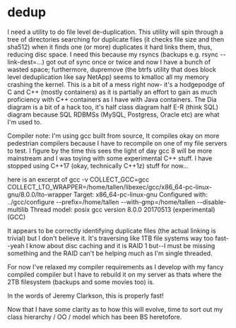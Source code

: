 # dedup
I need a utility to do file level de-duplication.
This utility will spin through a tree of directories searching for duplicate files (it checks file size and then sha512) when it finds one (or more) duplicates it hard links them, thus, reducing disc space. I need this because my rsyncs (backups e.g. rsync --link-dest=...) got out of sync once or twice and now I have a bunch of wasted space; furthermore, dupremove (the btrfs utility that does block level deduplication like say NetApp) seems to kmalloc all my memory crashing the kernel.
This is a bit of a mess right now- it's a hodgepodge of C and C++ (mostly containers) as it is partially an effort to gain as much proficiency with C++ containers as I have with Java containers. The Dia diagram is a bit of a hack too, it's half class diagram half E-R (think SQL) diagram because SQL RDBMSs (MySQL, Postgress, Oracle etc) are what I'm used to.


Compiler note: I'm using gcc built from source, It compiles okay on more pedestrian compilers because I have to recompile on one of my file servers to test. I figure by the time this sees the light of day gcc 8 will be more mainstream and I was toying with some experimental C++ stuff. I have stopped using C++17 (okay, technically C++1z) stuff for now...

here is an excerpt of gcc -v
COLLECT_GCC=gcc
COLLECT_LTO_WRAPPER=/home/tallen/libexec/gcc/x86_64-pc-linux-gnu/8.0.0/lto-wrapper
Target: x86_64-pc-linux-gnu
Configured with: ../gcc/configure --prefix=/home/tallen --with-gmp=/home/tallen --disable-multilib
Thread model: posix
gcc version 8.0.0 20170513 (experimental) (GCC)

It appears to be correctly identifying duplicate files (the actual linking is trivial) but I don't believe it. It's traversing like 1TB file systems way too fast--yeah I know about disc caching and it is RAID 1 but--I must be missing something and the RAID can't be helping much as I'm single threaded.

For now I've relaxed my compiler requirements as I develop with my fancy compiled compiler but I have to rebuild it on my server as thats where the 2TB filesystem (backups and some movies too) is.

In the words of Jeremy Clarkson, this is properly fast!

Now that I have some clarity as to how this will evolve, time to sort out my class hierarchy / OO / model which has been BS heretofore.
